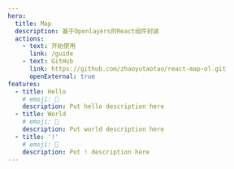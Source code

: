 ```yaml
---
hero:
  title: Map
  description: 基于Openlayers的React组件封装
  actions:
    - text: 开始使用
      link: /guide
    - text: GitHub
      link: https://github.com/zhaoyutaotao/react-map-ol.git
      openExternal: true
features:
  - title: Hello
    # emoji: 💎
    description: Put hello description here
  - title: World
    # emoji: 🌈
    description: Put world description here
  - title: '!'
    # emoji: 🚀
    description: Put ! description here
---
```

